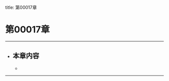 title: 第00017章
# 第00017章
-------------------------------------------------
- 本章内容
    - 
    - 
-------------------------------------------------
